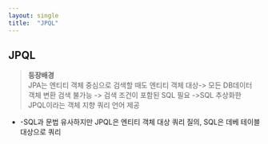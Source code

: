 ```yaml
---
layout: single
title:  "JPQL"
---
```


## JPQL
> __등장배경__  
JPA는 엔티티 객체 중심으로 검색할 때도 엔티티 객체 대상->  모든 DB데이터 객체 변환 검색 불가능 ->  검색 조건이 포함된 SQL 필요
 ->SQL 추상화한 JPQL이라는 객체 지향 쿼리 언어 제공
- -SQL과 문법 유사하지만 JPQL은 엔티티 객체 대상 쿼리 질의, SQL은 데베 테이블 대상으로 쿼리
